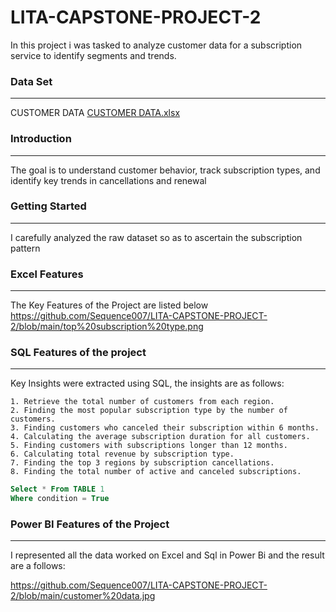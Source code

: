# LITA-CAPSTONE-PROJECT-2
In this project i was tasked to analyze customer data for a subscription service to identify segments and trends.

### Data Set
----
CUSTOMER DATA
[CUSTOMER DATA.xlsx](https://github.com/user-attachments/files/17635274/CUSTOMER.DATA.xlsx)

### Introduction
---
The goal is to understand customer behavior, track subscription types, and identify key trends in cancellations and renewal

### Getting Started
---
I carefully analyzed the raw dataset so as to ascertain the subscription pattern

### Excel Features
---
The Key Features of the Project are listed below
https://github.com/Sequence007/LITA-CAPSTONE-PROJECT-2/blob/main/top%20subscription%20type.png

### SQL Features of the project
---
Key Insights were extracted using SQL, the insights are as follows:

    1. Retrieve the total number of customers from each region.
    2. Finding the most popular subscription type by the number of customers.
    3. Finding customers who canceled their subscription within 6 months.
    4. Calculating the average subscription duration for all customers.
    5. Finding customers with subscriptions longer than 12 months.
    6. Calculating total revenue by subscription type.
    7. Finding the top 3 regions by subscription cancellations.
    8. Finding the total number of active and canceled subscriptions.

```SQL
Select * From TABLE 1
Where condition = True
```
### Power BI Features of the Project
---
I represented all the data worked on Excel and Sql in Power Bi and the result are a follows:

https://github.com/Sequence007/LITA-CAPSTONE-PROJECT-2/blob/main/customer%20data.jpg

